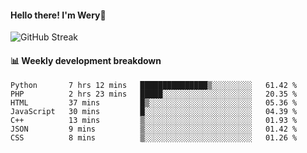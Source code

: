 #### Hello there! I'm Wery👋


![GitHub Streak](https://github-readme-streak-stats.herokuapp.com/?user=weryzebra-yue&theme=swift&hide_border=false&include_all_commits=true)



#### 📊 Weekly development breakdown
<!--START_SECTION:waka-->

```text
Python       7 hrs 12 mins   ███████████████▒░░░░░░░░░   61.42 %
PHP          2 hrs 23 mins   █████░░░░░░░░░░░░░░░░░░░░   20.35 %
HTML         37 mins         █▒░░░░░░░░░░░░░░░░░░░░░░░   05.36 %
JavaScript   30 mins         █░░░░░░░░░░░░░░░░░░░░░░░░   04.39 %
C++          13 mins         ▒░░░░░░░░░░░░░░░░░░░░░░░░   01.93 %
JSON         9 mins          ▒░░░░░░░░░░░░░░░░░░░░░░░░   01.42 %
CSS          8 mins          ▒░░░░░░░░░░░░░░░░░░░░░░░░   01.26 %
```

<!--END_SECTION:waka-->
